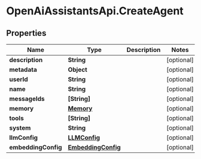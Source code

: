 # OpenAiAssistantsApi.CreateAgent

## Properties

Name | Type | Description | Notes
------------ | ------------- | ------------- | -------------
**description** | **String** |  | [optional] 
**metadata** | **Object** |  | [optional] 
**userId** | **String** |  | [optional] 
**name** | **String** |  | [optional] 
**messageIds** | **[String]** |  | [optional] 
**memory** | [**Memory**](Memory.md) |  | [optional] 
**tools** | **[String]** |  | [optional] 
**system** | **String** |  | [optional] 
**llmConfig** | [**LLMConfig**](LLMConfig.md) |  | [optional] 
**embeddingConfig** | [**EmbeddingConfig**](EmbeddingConfig.md) |  | [optional] 


